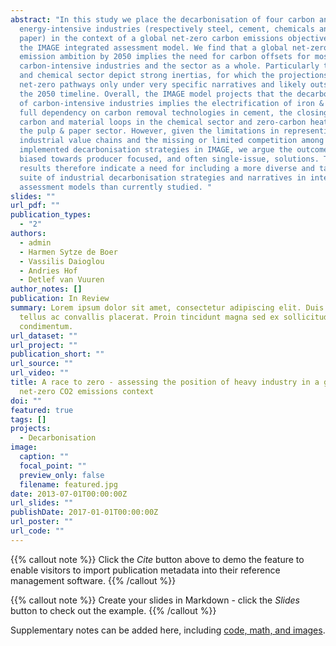 ```yaml
---
abstract: "In this study we place the decarbonisation of four carbon and
  energy-intensive industries (respectively steel, cement, chemicals and pulp &
  paper) in the context of a global net-zero carbon emissions objective using
  the IMAGE integrated assessment model. We find that a global net-zero carbon
  emission ambition by 2050 implies the need for carbon offsets for most
  carbon-intensive industries and the sector as a whole. Particularly the steel
  and chemical sector depict strong inertias, for which the projections show
  net-zero pathways only under very specific narratives and likely outside of
  the 2050 timeline. Overall, the IMAGE model projects that the decarbonisation
  of carbon-intensive industries implies the electrification of iron & steel, a
  full dependency on carbon removal technologies in cement, the closing of
  carbon and material loops in the chemical sector and zero-carbon heating for
  the pulp & paper sector. However, given the limitations in representing
  industrial value chains and the missing or limited competition among the
  implemented decarbonisation strategies in IMAGE, we argue the outcomes to be
  biased towards producer focused, and often single-issue, solutions. The
  results therefore indicate a need for including a more diverse and tailored
  suite of industrial decarbonisation strategies and narratives in integrated
  assessment models than currently studied. "
slides: ""
url_pdf: ""
publication_types:
  - "2"
authors:
  - admin
  - Harmen Sytze de Boer
  - Vassilis Daioglou
  - Andries Hof
  - Detlef van Vuuren
author_notes: []
publication: In Review
summary: Lorem ipsum dolor sit amet, consectetur adipiscing elit. Duis posuere
  tellus ac convallis placerat. Proin tincidunt magna sed ex sollicitudin
  condimentum.
url_dataset: ""
url_project: ""
publication_short: ""
url_source: ""
url_video: ""
title: A race to zero - assessing the position of heavy industry in a global
  net-zero CO2 emissions context
doi: ""
featured: true
tags: []
projects:
  - Decarbonisation
image:
  caption: ""
  focal_point: ""
  preview_only: false
  filename: featured.jpg
date: 2013-07-01T00:00:00Z
url_slides: ""
publishDate: 2017-01-01T00:00:00Z
url_poster: ""
url_code: ""
---
```


{{% callout note %}}
Click the *Cite* button above to demo the feature to enable visitors to import publication metadata into their reference management software.
{{% /callout %}}

{{% callout note %}}
Create your slides in Markdown - click the *Slides* button to check out the example.
{{% /callout %}}

Supplementary notes can be added here, including [code, math, and images](https://wowchemy.com/docs/writing-markdown-latex/).

